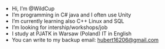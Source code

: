 - Hi, I’m @WildCup
- I’m programming in C# java and I often use Unity
- I’m currently learning also C++ Linux and SQL
- I’m looking for intership/workshops/job 
- I study at PJATK in Warsaw (Poland) IT in English
- You can write to my backup email: hubert16206@gmail.com
